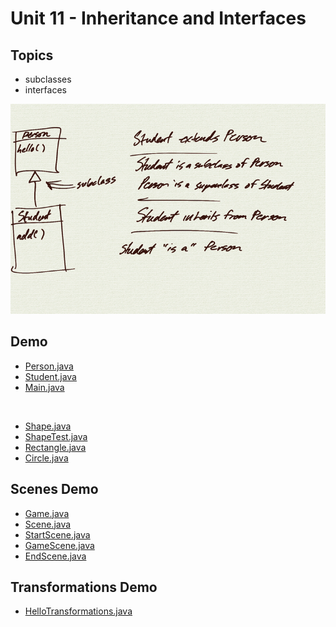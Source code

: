 # Unit 11 - Inheritance and Interfaces

## Topics

- subclasses
- interfaces

![](0.png)

## Demo

- <a href="../unit11_demo/Person.java">Person.java</a>
- <a href="../unit11_demo/Student.java">Student.java</a>
- <a href="../unit11_demo/Main.java">Main.java</a>

<br/>

- <a href="../unit11_demo/Shape.java">Shape.java</a>
- <a href="../unit11_demo/ShapeTest.java">ShapeTest.java</a>
- <a href="../unit11_demo/Rectangle.java">Rectangle.java</a>
- <a href="../unit11_demo/Circle.java">Circle.java</a>

## Scenes Demo

- <a href="../scenes/Game.java">Game.java</a>
- <a href="../scenes/Scene.java">Scene.java</a>
- <a href="../scenes/StartScene.java">StartScene.java</a>
- <a href="../scenes/GameScene.java">GameScene.java</a>
- <a href="../scenes/EndScene.java">EndScene.java</a>

## Transformations Demo

- <a href="../hello_transformations/HelloTransformations.java">HelloTransformations.java</a>



